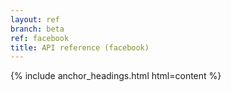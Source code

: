 ```yaml
---
layout: ref
branch: beta
ref: facebook
title: API reference (facebook)
---
```

{% include anchor_headings.html html=content %}
